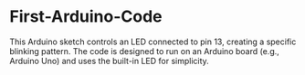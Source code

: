 # First-Arduino-Code
This Arduino sketch controls an LED connected to pin 13, creating a specific blinking pattern. The code is designed to run on an Arduino board (e.g., Arduino Uno) and uses the built-in LED for simplicity.
